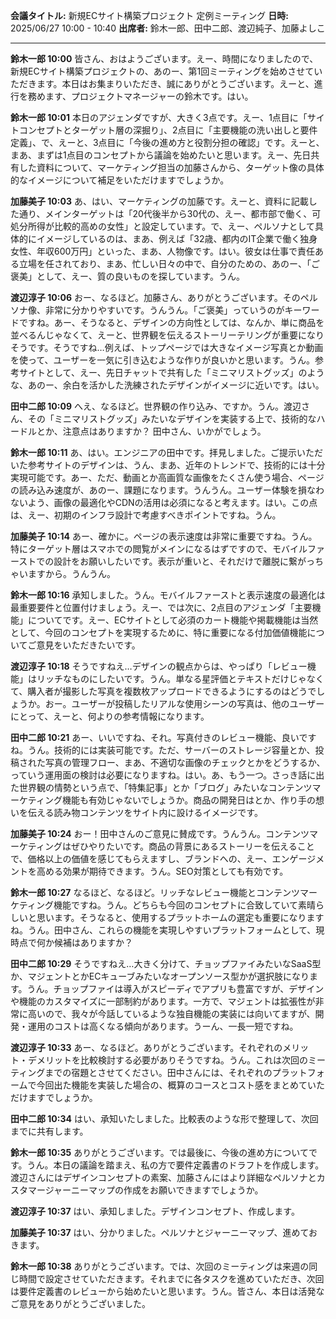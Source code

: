 **会議タイトル:** 新規ECサイト構築プロジェクト 定例ミーティング
**日時:** 2025/06/27 10:00 - 10:40
**出席者:** 鈴木一郎、田中二郎、渡辺純子、加藤よしこ

---

**鈴木一郎 10:00**
皆さん、おはようございます。えー、時間になりましたので、新規ECサイト構築プロジェクトの、あのー、第1回ミーティングを始めさせていただきます。本日はお集まりいただき、誠にありがとうございます。えーと、進行を務めます、プロジェクトマネージャーの鈴木です。はい。

**鈴木一郎 10:01**
本日のアジェンダですが、大きく3点です。えー、1点目に「サイトコンセプトとターゲット層の深掘り」、2点目に「主要機能の洗い出しと要件定義」、で、えーと、3点目に「今後の進め方と役割分担の確認」です。えーと、まあ、まずは1点目のコンセプトから議論を始めたいと思います。えー、先日共有した資料について、マーケティング担当の加藤さんから、ターゲット像の具体的なイメージについて補足をいただけますでしょうか。

**加藤美子 10:03**
あ、はい、マーケティングの加藤です。えーと、資料に記載した通り、メインターゲットは「20代後半から30代の、えー、都市部で働く、可処分所得が比較的高めの女性」と設定しています。で、えー、ペルソナとして具体的にイメージしているのは、まあ、例えば「32歳、都内のIT企業で働く独身女性、年収600万円」といった、まあ、人物像です。はい。彼女は仕事で責任ある立場を任されており、まあ、忙しい日々の中で、自分のための、あのー、「ご褒美」として、えー、質の良いものを探しています。うん。

**渡辺淳子 10:06**
おー、なるほど。加藤さん、ありがとうございます。そのペルソナ像、非常に分かりやすいです。うんうん。「ご褒美」っていうのがキーワードですね。あー、そうなると、デザインの方向性としては、なんか、単に商品を並べるんじゃなくて、えーと、世界観を伝えるストーリーテリングが重要になりそうです。そうですね…例えば、トップページでは大きなイメージ写真とか動画を使って、ユーザーを一気に引き込むような作りが良いかと思います。うん。参考サイトとして、えー、先日チャットで共有した「ミニマリストグッズ」のような、あのー、余白を活かした洗練されたデザインがイメージに近いです。はい。

**田中二郎 10:09**
へえ、なるほど。世界観の作り込み、ですか。うん。渡辺さん、その「ミニマリストグッズ」みたいなデザインを実装する上で、技術的なハードルとか、注意点はありますか？ 田中さん、いかがでしょう。

**鈴木一郎 10:11**
あ、はい。エンジニアの田中です。拝見しました。ご提示いただいた参考サイトのデザインは、うん、まあ、近年のトレンドで、技術的には十分実現可能です。あー、ただ、動画とか高画質な画像をたくさん使う場合、ページの読み込み速度が、あのー、課題になります。うんうん。ユーザー体験を損なわないよう、画像の最適化やCDNの活用は必須になると考えます。はい。この点は、えー、初期のインフラ設計で考慮すべきポイントですね。うん。

**加藤美子 10:14**
あー、確かに。ページの表示速度は非常に重要ですね。うん。特にターゲット層はスマホでの閲覧がメインになるはずですので、モバイルファーストでの設計をお願いしたいです。表示が重いと、それだけで離脱に繋がっちゃいますから。うんうん。

**鈴木一郎 10:16**
承知しました。うん。モバイルファーストと表示速度の最適化は最重要要件と位置付けましょう。えー、では次に、2点目のアジェンダ「主要機能」についてです。えー、ECサイトとして必須のカート機能や掲載機能は当然として、今回のコンセプトを実現するために、特に重要になる付加価値機能についてご意見をいただきたいです。

**渡辺淳子 10:18**
そうですねえ…デザインの観点からは、やっぱり「レビュー機能」はリッチなものにしたいです。うん。単なる星評価とテキストだけじゃなくて、購入者が撮影した写真を複数枚アップロードできるようにするのはどうでしょうか。おー。ユーザーが投稿したリアルな使用シーンの写真は、他のユーザーにとって、えーと、何よりの参考情報になります。

**田中二郎 10:21**
あー、いいですね、それ。写真付きのレビュー機能、良いですね。うん。技術的には実装可能です。ただ、サーバーのストレージ容量とか、投稿された写真の管理フロー、まあ、不適切な画像のチェックとかをどうするか、っていう運用面の検討は必要になりますね。はい。あ、もう一つ。さっき話に出た世界観の情勢という点で、「特集記事」とか「ブログ」みたいなコンテンツマーケティング機能も有効じゃないでしょうか。商品の開発日はとか、作り手の想いを伝える読み物コンテンツをサイト内に設けるイメージです。

**加藤美子 10:24**
おー！田中さんのご意見に賛成です。うんうん。コンテンツマーケティングはぜひやりたいです。商品の背景にあるストーリーを伝えることで、価格以上の価値を感じてもらえますし、ブランドへの、えー、エンゲージメントを高める効果が期待できます。うん。SEO対策としても有効です。

**鈴木一郎 10:27**
なるほど、なるほど。リッチなレビュー機能とコンテンツマーケティング機能ですね。うん。どちらも今回のコンセプトに合致していて素晴らしいと思います。そうなると、使用するプラットホームの選定も重要になりますね。うん。田中さん、これらの機能を実現しやすいプラットフォームとして、現時点で何か候補はありますか？

**田中二郎 10:29**
そうですねえ…大きく分けて、チョップファイみたいなSaaS型か、マジェントとかECキューブみたいなオープンソース型かが選択肢になります。うん。チョップファイは導入がスピーディでアプリも豊富ですが、デザインや機能のカスタマイズに一部制約があります。一方で、マジェントは拡張性が非常に高いので、我々が今話しているような独自機能の実装には向いてますが、開発・運用のコストは高くなる傾向があります。うーん、一長一短ですね。

**渡辺淳子 10:33**
あー、なるほど。ありがとうございます。それぞれのメリット・デメリットを比較検討する必要がありそうですね。うん。これは次回のミーティングまでの宿題とさせてください。田中さんには、それぞれのプラットフォームで今回出た機能を実装した場合の、概算のコースとコスト感をまとめていただけますでしょうか。

**田中二郎 10:34**
はい、承知いたしました。比較表のような形で整理して、次回までに共有します。

**鈴木一郎 10:35**
ありがとうございます。では最後に、今後の進め方についてです。うん。本日の議論を踏まえ、私の方で要件定義書のドラフトを作成します。渡辺さんにはデザインコンセプトの素案、加藤さんにはより詳細なペルソナとカスタマージャーニーマップの作成をお願いできますでしょうか。

**渡辺淳子 10:37**
はい、承知しました。デザインコンセプト、作成します。

**加藤美子 10:37**
はい、分かりました。ペルソナとジャーニーマップ、進めておきます。

**鈴木一郎 10:38**
ありがとうございます。では、次回のミーティングは来週の同じ時間で設定させていただきます。それまでに各タスクを進めていただき、次回は要件定義書のレビューから始めたいと思います。うん。皆さん、本日は活発なご意見をありがとうございました。
